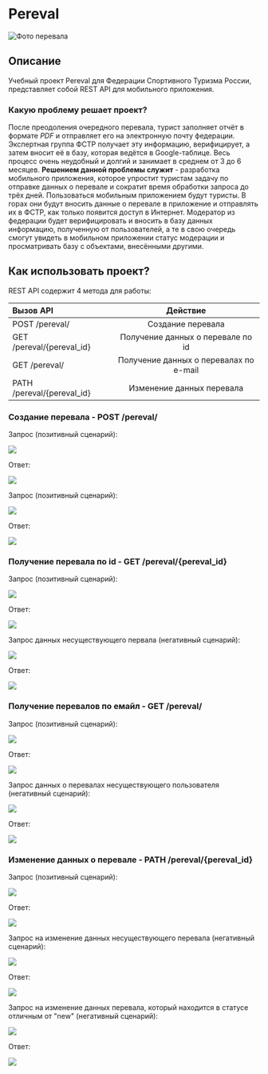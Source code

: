 # Pereval

![Фото перевала](https://www.inyakutia.ru/upload/iblock/2fb/voskhozhdenie_na_pereval.jpg "Перевал")

## Описание
Учебный проект Pereval для Федерации Спортивного Туризма России, представляет собой REST API для мобильного приложения. 


### Какую проблему решает проект?
После преодоления очередного перевала, турист заполняет отчёт в формате
_PDF_  и отправляет его на электронную почту федерации. Экспертная группа
ФСТР получает эту информацию, верифицирует, а затем вносит её в базу, которая
ведётся в Google-таблице. Весь процесс очень неудобный и долгий и занимает в среднем
от 3 до 6 месяцев. **Решением данной проблемы служит** - разработка мобильного приложения,
которое упростит туристам задачу по отправке данных о перевале и сократит время обработки запроса
до трёх дней. Пользоваться мобильным приложением будут туристы. В горах они будут вносить данные о
перевале в приложение и отправлять их в ФСТР, как только появится доступ в Интернет. Модератор из федерации
будет верифицировать и вносить в базу данных информацию, полученную от пользователей, а те в свою очередь смогут 
увидеть в мобильном приложении статус модерации и просматривать базу с объектами, внесёнными другими.

## Как использовать проект?
REST API содержит 4 метода для работы:

| **Вызов API**                          |              **Действие**              |
|:---------------------------------------|:--------------------------------------:|
| POST /pereval/                         |           Создание перевала            | 
| GET /pereval/{pereval_id}              |   Получение данных о перевале по id    | 
| GET /pereval/                          | Получение данных о перевалах по e-mail |
| PATH /pereval/{pereval_id}             |       Изменение данных перевала        |
### Создание перевала - POST /pereval/ 
Запрос (позитивный сценарий):

![](images/POST_1.png)


Ответ:

![](images/POST_2.png)


Запрос (позитивный сценарий):

![](images/POST_3.png)

Ответ:

![](images/POST_4.png)

### Получение перевала по id - GET /pereval/{pereval_id}
Запрос (позитивный сценарий):

![](images/GET_by_id_1.png)


Ответ:

![](images/GET_by_id_2.png)

Запрос данных несуществующего первала (негативный сценарий):

![](images/GET_by_id_3.png)

Ответ:

![](images/GET_by_id_4.png)

### Получение перевалов по емайл - GET /pereval/   
Запрос (позитивный сценарий):

![](images/GET_by_email_1.png)


Ответ:

![](images/GET_by_email_2.png)

Запрос данных о перевалах несуществующего пользователя (негативный сценарий):

![](images/GET_by_email_3.png)

Ответ:

![](images/GET_by_email_4.png)

### Изменение данных о перевале - PATH /pereval/{pereval_id} 
Запрос (позитивный сценарий):

![](images/PATCH_1.png)


Ответ:

![](images/PATCH_2.png)

Запрос на изменение данных несуществующего перевала (негативный сценарий):

![](images/PATCH_3.png)

Ответ:

![](images/PATCH_4.png)

Запрос на изменение данных перевала, который находится в статусе отличным от "new" (негативный сценарий):

![](images/PATCH_5.png)

Ответ:

![](images/PATCH_6.png)





